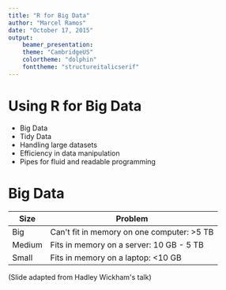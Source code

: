 ```yaml
---
title: "R for Big Data"
author: "Marcel Ramos"
date: "October 17, 2015"
output: 
	beamer_presentation:
	theme: "CambridgeUS"
	colortheme: "dolphin"
	fonttheme: "structureitalicserif"
---
```


Using R for Big Data
==============================================
* Big Data 
* Tidy Data
* Handling large datasets
* Efficiency in data manipulation
* Pipes for fluid and readable programming

Big Data
==============================================
Size   | Problem
------ | -------
Big    | Can't fit in memory on one computer: >5 TB
Medium | Fits in memory on a server: 10 GB - 5 TB
Small  | Fits in memory on a laptop: <10 GB

(Slide adapted from Hadley Wickham's talk)
